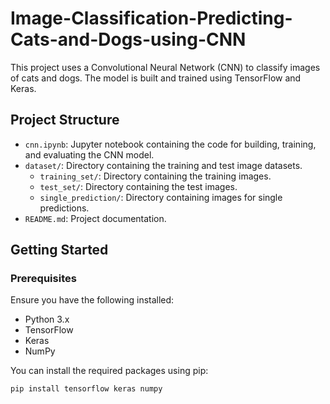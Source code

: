 # Image-Classification-Predicting-Cats-and-Dogs-using-CNN

This project uses a Convolutional Neural Network (CNN) to classify images of cats and dogs. The model is built and trained using TensorFlow and Keras.

## Project Structure

- `cnn.ipynb`: Jupyter notebook containing the code for building, training, and evaluating the CNN model.
- `dataset/`: Directory containing the training and test image datasets.
  - `training_set/`: Directory containing the training images.
  - `test_set/`: Directory containing the test images.
  - `single_prediction/`: Directory containing images for single predictions.
- `README.md`: Project documentation.

## Getting Started

### Prerequisites

Ensure you have the following installed:

- Python 3.x
- TensorFlow
- Keras
- NumPy

You can install the required packages using pip:

```bash
pip install tensorflow keras numpy

